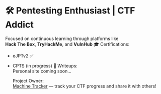 # 🛠️ Pentesting Enthusiast | CTF Addict

 Focused on continuous learning through platforms like  
**Hack The Box**, **TryHackMe**, and **VulnHub**
🎓 Certifications:  
- eJPTv2 ✅  
- CPTS (in progress) 🚧
 Writeups:  
Personal site coming soon...

   Project Owner:  
[Machine Tracker](https://machinetracker.lovable.app) — track your CTF progress and share it with others! 
